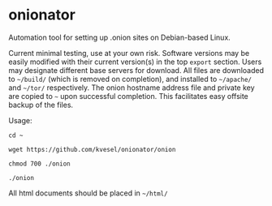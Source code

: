 # onionator
Automation tool for setting up .onion sites on Debian-based Linux.

Current minimal testing, use at your own risk. Software versions may be easily modified with their current version(s) in the top `export` section. Users may designate different base servers for download. All files are downloaded to `~/build/` (which is removed on completion), and installed to `~/apache/` and `~/tor/` respectively. The onion hostname address file and private key are copied to `~` upon successful completion. This facilitates easy offsite backup of the files.

Usage:

`cd ~`

`wget https://github.com/kvesel/onionator/onion`

`chmod 700 ./onion`

`./onion`

All html documents should be placed in `~/html/`
